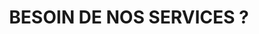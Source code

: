 ---
title : "BESOIN DE NOS SERVICES ?"
bg_image : "images/backgrounds/need-service.jpg"

button:
  enable : false
  label : "Contactez nous !"
  link : "#contact"
  
form:
  title : "INSCRIPTION À UNE SÉANCE D'INFORMATION"
  enable : true
  link : "https://forms.office.com/Pages/ResponsePage.aspx?id=70_DEhdlx0Sc_3g9dELrwdpsvZPt-sZPvlCgGTKfAERURDQ5TzdINjRLVlNQNUVROFJPUVhNUU9JRS4u"
  style : "border: none; max-width:100%; max-height:100vh"
  width : "700px"
  height : "800px"


# custom style
custom_class: "" 
custom_attributes: "" 
custom_css: ""
---